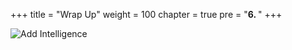 +++
title = "Wrap Up"
weight = 100
chapter = true
pre = "<b>6. </b>"
+++

![Add Intelligence](/slides/wrap-up.png)

